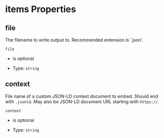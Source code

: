 # items Properties



## file

The filename to write output to. Recommended extension is '.json'.

`file`

*   is optional

*   Type: `string`

## context

File name of a custom JSON-LD context document to embed. Should end with `.jsonld`.  May also be JSON-LD document URL starting with `https://`.

`context`

*   is optional

*   Type: `string`
